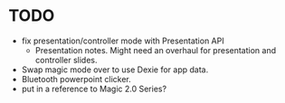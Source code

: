 # TODO

- fix presentation/controller mode with Presentation API
  - Presentation notes. Might need an overhaul for presentation and controller slides.
- Swap magic mode over to use Dexie for app data.
- Bluetooth powerpoint clicker.
- put in a reference to Magic 2.0 Series?
